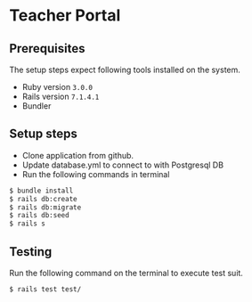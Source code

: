 # Teacher Portal

## Prerequisites
The setup steps expect following tools installed on the system.

* Ruby version `3.0.0`
* Rails version `7.1.4.1`
* Bundler

## Setup steps
  - Clone application from github.
  - Update database.yml to connect to with Postgresql DB
  - Run the following commands in terminal

  ```bash
  $ bundle install
  $ rails db:create
  $ rails db:migrate
  $ rails db:seed
  $ rails s
  ```

## Testing
 Run the following command on the terminal to execute test suit.
  ```bash
  $ rails test test/